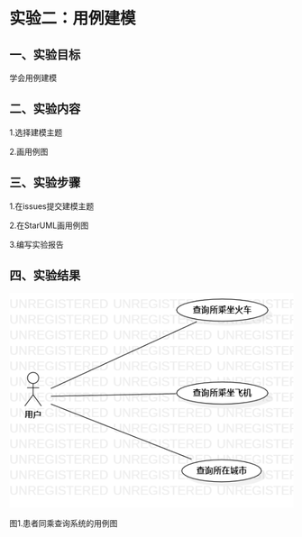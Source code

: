 # 实验二：用例建模

## 一、实验目标
学会用例建模

## 二、实验内容
1.选择建模主题

2.画用例图

## 三、实验步骤
1.在issues提交建模主题

2.在StarUML画用例图

3.编写实验报告

## 四、实验结果
![用例图](./Lab2_UseCaseDiagram.png)

图1.患者同乘查询系统的用例图

